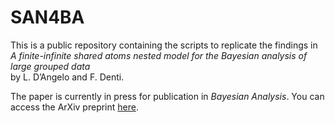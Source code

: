 
<!-- README.md is generated from README.Rmd. Please edit that file -->

# SAN4BA

<!-- badges: start -->
<!-- badges: end -->

This is a public repository containing the scripts to replicate the
findings in  
*A finite-infinite shared atoms nested model for the Bayesian analysis
of large grouped data*  
by L. D’Angelo and F. Denti.

The paper is currently in press for publication in *Bayesian Analysis*.
You can access the ArXiv preprint
[here](https://arxiv.org/html/2406.13310v1).
